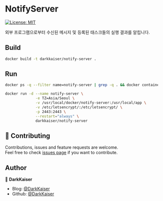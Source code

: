 # NotifyServer

<a href="https://github.com/DarkKaiser/notify-server/blob/master/LICENSE">
  <img alt="License: MIT" src="https://img.shields.io/badge/license-MIT-yellow.svg" target="_blank" />
</a>

외부 프로그램으로부터 수신된 메시지 및 등록된 태스크들의 실행 결과를 알립니다.

## Build

```bash
docker build -t darkkaiser/notify-server .
```

## Run

```bash
docker ps -q --filter name=notify-server | grep -q . && docker container stop notify-server && docker container rm notify-server

docker run -d --name notify-server \
              -e TZ=Asia/Seoul \
              -v /usr/local/docker/notify-server:/usr/local/app \
              -v /etc/letsencrypt/:/etc/letsencrypt/ \
              -p 2443:2443 \
              --restart="always" \
              darkkaiser/notify-server
```

## 🤝 Contributing

Contributions, issues and feature requests are welcome.<br />
Feel free to check [issues page](https://github.com/DarkKaiser/notify-server/issues) if you want to contribute.

## Author

👤 **DarkKaiser**

- Blog: [@DarkKaiser](http://www.darkkaiser.com)
- Github: [@DarkKaiser](https://github.com/DarkKaiser)
